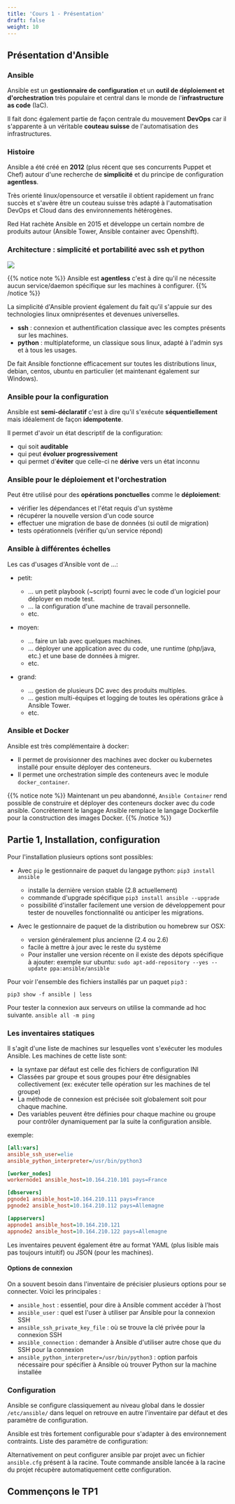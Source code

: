 ```yaml
---
title: 'Cours 1 - Présentation'
draft: false
weight: 10
---
```

<!-- 
## Plan
 
### Module 1 : Installer ansible, configurer la connexion et commandes ad hoc ansible

#### Installation
- créer un lab avec LXD
- configurer SSH et python pour utiliser ansible
#### configurer ansible
- /etc ou ansible.cfg
- configuration de la connexion
- connexion SSH et autres plugins de connection
- versions de Python et d'Ansible
#### L'inventaire ansible
- gérer des groupes de machines
- L'inventaire est la source d'information principale pour Ansible
#### Ansible ad-hoc et les modules de base
- la commande `ansible` et ses options
- explorer les nombreux modules d'Ansible
- idempotence des modules
- exécuter correctement des commandes shell avec Ansible
- le check mode pour controller l'état d'une ressource
#### TP1: Installation, configuration et prise en main avec des commandes ad-hoc


### Module 2 : Les playbooks pour déployer une application web

#### syntaxe yaml des playbooks
- structure d'un playbook
#### modules de déploiement et configuration
- Templates de configuration avec Jinja2
- gestion des paquets, utilisateurs et fichiers, etc.
#### Variable et structures de controle
- explorer les variables
- syntaxe jinja des variables et lookups
- facts et variables spéciales
- boucles et conditions
#### Idempotence d'un playbook
- handlers
- contrôler le statut de retour des tâches
- gestion de l'idempotence des commandes Unix
#### debugging de playbook
- verbosite
- directive de debug
- gestion des erreurs à l'exécution
#### TP2: Écriture d'un playbook simple de déploiement d'une application web flask en python.


### Module 3 : Structurer un projet, utiliser les roles

#### Complexifier notre lab en ajoutant de nouvelles machines dans plusieurs groupes.
- modules de provisionning de machines pour Ansible
- organisation des variables de l'inventaire
- la commande ansible-inventory
#### Les roles 
- Ansible Galaxy pour installer des roles.
- Architecture d'un role et bonnes pratiques de gestion des roles.
#### Écrire un role et organiser le projet
- Imports et includes réutiliser du code.
- Bonne pratiques d'organisation d'un projet Ansible
- Utiliser des modules personnalisés et des plugins pour étendre Ansible
- gestion de version du code Ansible
#### TP3: Transformation de notre playbook en role et utilisation de roles ansible galaxy pour déployer une infrastructure multitiers.



### Module 4 : Orchester Ansible dans un contexte de production

#### Intégration d'Ansible
- Intégrer ansible dans le cloud un inventaire dynamique et Terraform
- Différents type d'intégration Ansible
#### Orchestration
- Stratégies : Parallélisme de l'exécution
- Délégation de tâche
- Réalisation d'un rolling upgrade de notre application web grace à Ansible
- Inverser des tâches Ansible - stratégies de rollback
- Exécution personnalisée avec des tags
#### Sécurité
- Ansible Vault : gestion des secrets pour l'infrastructure as code
- desctiver les logs des taches sensibles
- Renforcer le mode de connexion ansible avec un bastion SSH
#### Exécution d'Ansible en production
- Intégration et déploiement avec Gitlab
- Gérer une production Ansible découvrir TOWER/AWX
- Tester ses roles et gérer de multiples versions
#### TP4: Refactoring de notre code pour effectuer un rolling upgrade et déploiement dans le cloud + AWX -->


## Présentation d'Ansible

### Ansible

Ansible est un **gestionnaire de configuration** et un **outil de déploiement et d'orchestration** très populaire et central dans le monde de l'**infrastructure as code** (IaC).

Il fait donc également partie de façon centrale du mouvement **DevOps** car il s'apparente à un véritable **couteau suisse** de l'automatisation des infrastructures.

### Histoire

Ansible a été créé en **2012** (plus récent que ses concurrents Puppet et Chef) autour d'une recherche de **simplicité** et du principe de configuration **agentless**.

Très orienté linux/opensource et versatile il obtient rapidement un franc succès et s'avère être un couteau suisse très adapté à l'automatisation DevOps et Cloud dans des environnements hétérogènes.

Red Hat rachète Ansible en 2015 et développe un certain nombre de produits autour (Ansible Tower, Ansible container avec Openshift). 


### Architecture : simplicité et portabilité avec ssh et python

![](../../images/devops/ansible_overview.jpg)

{{% notice note %}}
Ansible est **agentless** c'est à dire qu'il ne nécessite aucun service/daemon spécifique sur les machines à configurer.
{{% /notice %}}

La simplicité d'Ansible provient également du fait qu'il s'appuie sur des technologies linux omniprésentes et devenues universelles.

- **ssh** : connexion et authentification classique avec les comptes présents sur les machines.
- **python** : multiplateforme, un classique sous linux, adapté à l'admin sys et à tous les usages.
<!-- - (**git** : ansible c'est du code donc on versionne dans des projets gits. principalement dans le ) -->

De fait Ansible fonctionne efficacement sur toutes les distributions linux, debian, centos, ubuntu en particulier (et maintenant également sur Windows).

### Ansible pour la configuration

Ansible est **semi-déclaratif** c'est à dire qu'il s'exécute **séquentiellement** mais idéalement de façon **idempotente**.

Il permet d'avoir un état descriptif de la configuration:

- qui soit **auditable**
- qui peut **évoluer progressivement**
- qui permet d'**éviter** que celle-ci ne **dérive** vers un état inconnu

<!-- Ansible est au départ plus versatile que Puppet ou Chef car il est **hybride** et peut s'utiliser selon un mode plutôt script ou plutôt déclaratif. -->

<!-- Il est donc:
- adapté à la gestion de configuration classique (en utilisation plannifiée cron/tower).
- adapté aux déploiements (utilisation ponctuelle) et à la CI/CD. -->

### Ansible pour le déploiement et l'orchestration

Peut être utilisé pour des **opérations ponctuelles** comme le **déploiement**:

- vérifier les dépendances et l'état requis d'un système
- récupérer la nouvelle version d'un code source
- effectuer une migration de base de données (si outil de migration)
- tests opérationnels (vérifier qu'un service répond)

<!-- Permet d'exécuter des **opérations transversales synchronisées** (orchestration) sur plusieurs machines (Cf TP4):

- comme sortir une ou plusieurs machines d'un pool de machines
- mettre à jour les dépendances d'une application
- redéployer le code de l'application sur ces machines
- remettre la machine dans le pool. -->

### Ansible à différentes échelles

Les cas d'usages d'Ansible vont de ...:

- petit:
  - ... un petit playbook (~script) fourni avec le code d'un logiciel pour déployer en mode test.
  - ... la configuration d'une machine de travail personnelle.
  - etc.

- moyen:
  - ... faire un lab avec quelques machines.
  - ... déployer une application avec du code, une runtime (php/java, etc.) et une base de données à migrer.
  - etc.
  
- grand:
  - ... gestion de plusieurs DC avec des produits multiples.
  - ... gestion multi-équipes et logging de toutes les opérations grâce à Ansible Tower.
  - etc.

<!-- ### Comparaison d'Ansible avec les technologies d'IaC les plus connues

- **Docker et Kubernetes** : gestion des infrastructures par construction de boîtes immutables et leur orchestration déclarative.
- **Terraform** : gestion des infrastructures dans le cloud, mais pas adapté à la configuration/déploiement logicielle (complémentaire de Ansible cf. TP).
- **Puppet/Chef/Saltstack** : des concurrents directs (gestionnaires de configuration) mais originellement moins versatiles
  - Versatilité du à l'architecture agentless d'Ansible.
  - Salt et Puppet proposent des solutions agentless également depuis quelques temps mais pas par défaut. -->

### Ansible et Docker

Ansible est très complémentaire à docker:

- Il permet de provisionner des machines avec docker ou kubernetes installé pour ensuite déployer des conteneurs.
- Il permet une orchestration simple des conteneurs avec le module `docker_container`.

{{% notice note %}}
Maintenant un peu abandonné, `Ansible Container` rend possible de construire et déployer des conteneurs docker avec du code ansible. Concrètement le langage Ansible remplace le langage Dockerfile pour la construction des images Docker.
{{% /notice %}}


## Partie 1, Installation, configuration
<!-- et commandes ad hoc. -->

Pour l'installation plusieurs options sont possibles:

- Avec `pip` le gestionnaire de paquet du langage python: `pip3 install ansible`
  - installe la dernière version stable (2.8 actuellement)
  - commande d'upgrade spécifique `pip3 install ansible --upgrade`
  - possibilité d'installer facilement une version de développement pour tester de nouvelles fonctionnalité ou anticiper les migrations.

- Avec le gestionnaire de paquet de la distribution ou homebrew sur OSX:
  - version généralement plus ancienne (2.4 ou 2.6)
  - facile à mettre à jour avec le reste du système
  - Pour installer une version récente on il existe des dépots spécifique à ajouter: exemple sur ubuntu: `sudo apt-add-repository --yes --update ppa:ansible/ansible`

Pour voir l'ensemble des fichiers installés par un paquet `pip3` :

`pip3 show -f ansible | less`

Pour tester la connexion aux serveurs on utilise la commande ad hoc suivante. `ansible all -m ping`


<!-- ### Faire des lab DevOps : Vagrant+virtualbox, LXD ou Terraform et le cloud. -->

<!-- Pour faire des labs on veut pouvoir décrire un ensemble de machines virtuelles, les créer et les détruires rapidement. -->
<!-- 
La solution classique pour cela est vagrant qui permet de décrire dans un Vagrantfile des machines et de piloter par exemple virtualbox pour créer ces machines virtuelles. -->

<!-- Nous utiliserons une alternative linux assez différentes: des conteneurs LXC pilotés avec le démon LXD.

- plus légers car des conteneurs (beaucoup moins de ram utilisée pour un lab normal)
- seulement sur linux -->

<!-- Il est très indiqué de faire des labs dans le cloud en louant des machines à la volée.
Pour cela nous intégrerons `Terraform` et `Ansible` avec le provider DigitalOcean. -->

### Les inventaires statiques

Il s'agit d'une liste de machines sur lesquelles vont s'exécuter les modules Ansible. Les machines de cette liste sont:


- la syntaxe par défaut est celle des fichiers de configuration INI
- Classées par groupe et sous groupes pour être désignables collectivement (ex: exécuter telle opération sur les machines de tel groupe)
- La méthode de connexion est précisée soit globalement soit pour chaque machine.
- Des variables peuvent être définies pour chaque machine ou groupe pour contrôler dynamiquement par la suite la configuration ansible.

exemple:

```ini
[all:vars]
ansible_ssh_user=elie
ansible_python_interpreter=/usr/bin/python3

[worker_nodes]
workernode1 ansible_host=10.164.210.101 pays=France

[dbservers]
pgnode1 ansible_host=10.164.210.111 pays=France
pgnode2 ansible_host=10.164.210.112 pays=Allemagne

[appservers]
appnode1 ansible_host=10.164.210.121
appnode2 ansible_host=10.164.210.122 pays=Allemagne
```

Les inventaires peuvent également être au format YAML (plus lisible mais pas toujours intuitif) ou JSON (pour les machines).

#### Options de connexion
On a souvent besoin dans l'inventaire de précisier plusieurs options pour se connecter. Voici les principales :
- `ansible_host` : essentiel, pour dire à Ansible comment accéder à l'host
- `ansible_user` : quel est l'user à utiliser par Ansible pour la connexion SSH
- `ansible_ssh_private_key_file` : où se trouve la clé privée pour la connexion SSH
- `ansible_connection` : demander à Ansible d'utiliser autre chose que du SSH pour la connexion
- `ansible_python_interpreter=/usr/bin/python3` : option parfois nécessaire pour spécifier à Ansible où trouver Python sur la machine installée

### Configuration

Ansible se configure classiquement au niveau global dans le dossier `/etc/ansible/` dans lequel on retrouve en autre l'inventaire par défaut et des paramètre de configuration.

Ansible est très fortement configurable pour s'adapter à des environnement contraints.
Liste des paramètre de configuration:

Alternativement on peut configurer ansible par projet avec un fichier `ansible.cfg` présent à la racine. Toute commande ansible lancée à la racine du projet récupère automatiquement cette configuration.


## Commençons le TP1